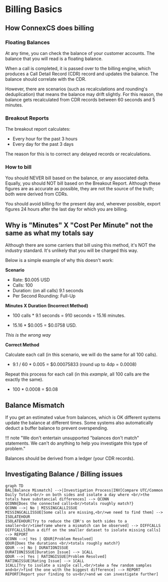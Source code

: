 # Billing Basics

## How ConnexCS does billing

### Floating Balances

At any time, you can check the balance of your customer accounts. The balance that you will read is a floating balance.

When a call is completed, it is passed over to the billing engine, which produces a Call Detail Record (CDR) record and updates the balance. The balance should correlate with the CDR.

However, there are scenarios (such as recalculations and rounding's deduplication) that means the balance may drift slightly. For this reason, the balance gets recalculated from CDR records between 60 seconds and 5 minutes.

### Breakout Reports

The breakout report calculates:

* Every hour for the past 3 hours
* Every day for the past 3 days

The reason for this is to correct any delayed records or recalculations.

### How to bill

You should NEVER bill based on the balance, or any associated delta. Equally, you should NOT bill based on the Breakout Report. Although these figures are as accurate as possible, they are not the source of the truth; both were derived from CDRs.

You should avoid billing for the present day and, wherever possible, export figures 24 hours after the last day for which you are billing.

## Why is "Minutes" X "Cost Per Minute" not the same as what my totals say

Although there are some carriers that bill using this method, it's NOT the industry standard. It's unlikely that you will be charged this way.

Below is a simple example of why this doesn't work:

**Scenario**

* Rate: $0.005 USD
* Calls: 100
* Duration: (on all calls) 9.1 seconds
* Per Second Rounding: Full-Up

**Minutes X Duration (Incorrect Method)**

* 100 calls * 9.1 seconds = 910 seconds = 15.16 minutes.
  
* 15.16 * $0.005 = $0.0758 USD.

*This is the wrong way*

**Correct Method**

Calculate each call (in this scenario, we will do the same for all 100 calls).

* 9.1 / 60 * 0.005 =  $0.00075833 (round up to 4dp = 0.0008)

Repeat this process for each call (in this *example*, all 100 calls are the exactly the same).

* 100 * 0.0008 = $0.08

## Balance Mismatch

If you get an estimated value from balances, which is OK different systems update the balance at different times. Some systems also automatically deduct a buffer balance to prevent overspending.

!!! note "We don't entertain unsupported "balances don't match" statements. We can't do anything to help you investigate this type of problem."

Balances should be derived from a ledger (your CDR records).

## Investigating Balance / Billing issues

```mermaid
graph TD
BAL[Balance Mismatch] -->|Investigation Process|INV[Compare UTC/Common Daily Totals<br/> on both sides and isolate a day where <br/>the totals have substancial differences] --> QCONN
QCONN{Does the connected calls<br/>totals roughly match?}
QCONN -->| No | MISSINGCALLISSUE
MISSINGCALLISSUE[Some calls are missing,<br/>we need to find them] --> ISOLATEHOUR
ISOLATEHOUR[Try to reduce the CDR's on both sides to a smaller<br/>timeframe where a mismatch can be observed] --> DIFFCALLS
DIFFCALLS[Run a diff on the smaller dataset to isolate missing calls] --> REPORT
QCONN -->| Yes | QDUR[Problem Resolved]
QDUR{Does the durations <br/>totals roughly match?}
QDUR -->| No | DURATIONISSUE
DURATIONISSUE[Duration Issue] --> 1CALL
QDUR -->| Yes | RATINGISSUE[Problem Resolved]
RATINGISSUE[Rating Issue] --> 1CALL
1CALL[Try to isolate a single call,<br/>take a few random samples and<br/>find the one with the biggest difference] --> REPORT
REPORT[Report your finding to us<br/>and we can investigate further]

```
